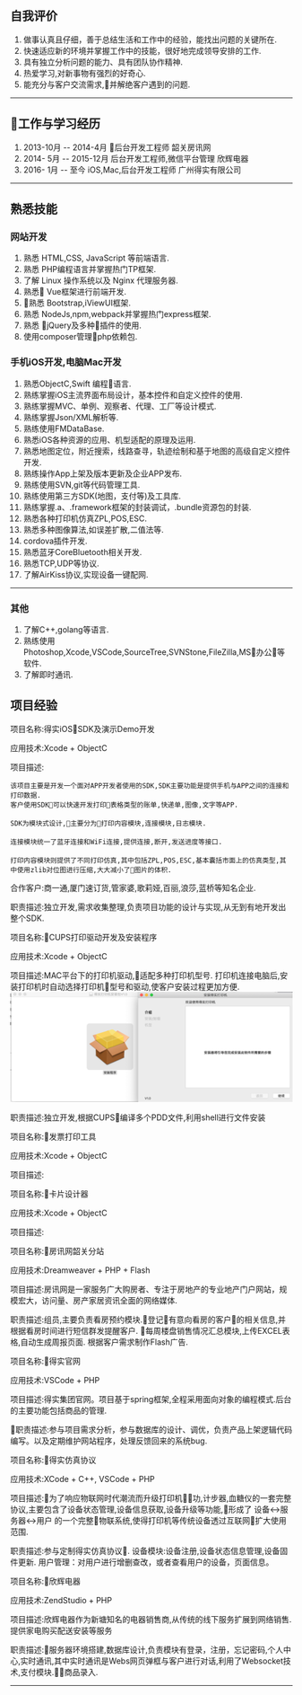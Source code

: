 ## 自我评价
1. 做事认真且仔细，善于总结生活和工作中的经验，能找出问题的关键所在.
2. 快速适应新的环境并掌握工作中的技能，很好地完成领导安排的工作.
3. 具有独立分析问题的能力、具有团队协作精神.
4. 热爱学习,对新事物有强烈的好奇心.
5. 能充分与客户交流需求,并解绝客户遇到的问题.
---

## 工作与学习经历
1. 2013-10月 -- 2014-4月 后台开发工程师 韶关房讯网
2. 2014- 5月 -- 2015-12月 后台开发工程师,微信平台管理 欣辉电器
3. 2016- 1月 -- 至今 iOS,Mac,后台开发工程师 广州得实有限公司
---
## 熟悉技能

### 网站开发
1. 熟悉 HTML,CSS, JavaScript 等前端语言.
4. 熟悉 PHP编程语言并掌握热门TP框架.
5. 了解 Linux 操作系统以及 Nginx 代理服务器.
6. 熟悉 Vue框架进行前端开发.
7. 熟悉 Bootstrap,iViewUI框架.
8. 熟悉 NodeJs,npm,webpack并掌握热门express框架.
9. 熟悉 jQuery及多种插件的使用.
10. 使用composer管理php依赖包.

### 手机iOS开发,电脑Mac开发
1. 熟悉ObjectC,Swift 编程语言.
2. 熟练掌握iOS主流界面布局设计，基本控件和自定义控件的使用.
3. 熟练掌握MVC、单例、观察者、代理、工厂等设计模式.
4. 熟练掌握Json/XML解析等.
5. 熟练使用FMDataBase.
6. 熟悉iOS各种资源的应用、机型适配的原理及运用.
7. 熟悉地图定位，附近搜索，线路查寻，轨迹绘制和基于地图的高级自定义控件开发.
8. 熟练操作App上架及版本更新及企业APP发布.
9. 熟练使用SVN,git等代码管理工具.
10. 熟练使用第三方SDK(地图，支付等)及工具库.
11. 熟练掌握.a、.framework框架的封装调试，.bundle资源包的封装.
12. 熟悉各种打印机仿真ZPL,POS,ESC.
13. 熟悉多种图像算法,如误差扩散,二值法等.
14. cordova插件开发.
15. 熟悉蓝牙CoreBluetooth相关开发.
16. 熟悉TCP,UDP等协议.
17. 了解AirKiss协议,实现设备一键配网.
---

### 其他
1. 了解C++,golang等语言.
2. 熟练使用Photoshop,Xcode,VSCode,SourceTree,SVNStone,FileZilla,MS办公等软件.
3. 了解即时通讯.

## 项目经验

项目名称:得实iOSSDK及演示Demo开发

应用技术:Xcode + ObjectC

项目描述:
``` 
该项目主要是开发一个面对APP开发者使用的SDK,SDK主要功能是提供手机与APP之间的连接和打印数据.
客户使用SDK可以快速开发打印表格类型的账单,快递单,图像,文字等APP.

SDK为模块式设计,主要分为打印内容模块,连接模块,日志模块.

连接模块统一了蓝牙连接和WiFi连接,提供连接,断开,发送进度等接口.

打印内容模块则提供了不同打印仿真,其中包括ZPL,POS,ESC,基本囊括市面上的仿真类型,其中使用zlib对位图进行压缩,大大减小了图片的体积.
```

合作客户:商一通,厦门速订货,管家婆,歌莉娅,百丽,浪莎,蓝桥等知名企业.

职责描述:独立开发,需求收集整理,负责项目功能的设计与实现,从无到有地开发出整个SDK.

项目名称:CUPS打印驱动开发及安装程序

应用技术:Xcode + ObjectC

项目描述:MAC平台下的打印机驱动,适配多种打印机型号.
打印机连接电脑后,安装打印机时自动选择打印机型号和驱动,使客户安装过程更加方便.
![avatar](./安装器.png)

职责描述:独立开发,根据CUPS编译多个PDD文件,利用shell进行文件安装

项目名称:发票打印工具

应用技术:Xcode + ObjectC

项目描述:

项目名称:卡片设计器

应用技术:Xcode + ObjectC

项目描述:

项目名称:房讯网韶关分站

应用技术:Dreamweaver + PHP + Flash

项目描述:房讯网是一家服务广大购房者、专注于房地产的专业地产门户网站，规模宏大，访问量、房产家居资讯全面的网络媒体.

职责描述:组员,主要负责看房预约模块.登记有意向看房的客户的相关信息,并根据看房时间进行短信群发提醒客户.
每周楼盘销售情况汇总模块,上传EXCEL表格,自动生成周报页面.
根据客户需求制作Flash广告.

项目名称:得实官网

应用技术:VSCode + PHP

项目描述:得实集团官网。项目基于spring框架,全程采用面向对象的编程模式.后台的主要功能包括商品的管理.

职责描述:参与项目需求分析，参与数据库的设计、调优，负责产品上架逻辑代码编写。以及定期维护网站程序，处理反馈回来的系统bug.

项目名称:得实仿真协议

应用技术:XCode + C++, VSCode + PHP

项目描述:为了响应物联网时代潮流而升级打印机功,计步器,血糖仪的一套完整协议,主要包含了设备状态管理,设备信息获取,设备升级等功能,形成了 设备<->服务器<->用户 的一个完整物联系统,使得打印机等传统设备透过互联网扩大使用范围.

职责描述:参与定制得实仿真协议.
设备模块:设备注册,设备状态信息管理,设备固件更新.
用户管理：对用户进行增删查改，或者查看用户的设备，页面信息。

项目名称:欣辉电器

应用技术:ZendStudio + PHP

项目描述:欣辉电器作为新塘知名的电器销售商,从传统的线下服务扩展到网络销售.提供家电购买配送安装等服务

职责描述:服务器环境搭建,数据库设计,负责模块有登录，注册，忘记密码,个人中心,实时通讯,其中实时通讯是Webs网页弹框与客户进行对话,利用了Websocket技术,支付模块.商品录入.

---